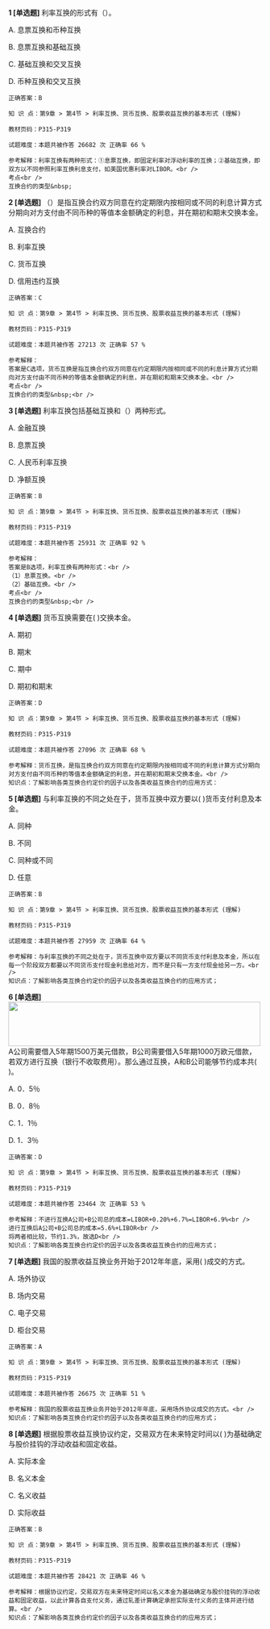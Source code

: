**1 [单选题]** 利率互换的形式有（）。

A. 息票互换和币种互换

B. 息票互换和基础互换

C. 基础互换和交叉互换

D. 币种互换和交叉互换&nbsp;

```
正确答案：B

知 识 点：第9章 > 第4节 > 利率互换、货币互换、股票收益互换的基本形式 (理解)

教材页码：P315-P319

试题难度：本题共被作答 26682 次 正确率 66 %

参考解释：利率互换有两种形式：①息票互换，即固定利率对浮动利率的互换；②基础互换，即双方以不同参照利率互换利息支付，如美国优惠利率对LIBOR。<br />
考点<br />
互换合约的类型&nbsp;
```


**2 [单选题]** 
（）是指互换合约双方同意在约定期限内按相同或不同的利息计算方式分期向对方支付由不同币种的等值本金额确定的利息，并在期初和期末交换本金。

A. 互换合约

B. 利率互换

C. 货币互换

D. 信用违约互换

```
正确答案：C

知 识 点：第9章 > 第4节 > 利率互换、货币互换、股票收益互换的基本形式 (理解)

教材页码：P315-P319

试题难度：本题共被作答 27213 次 正确率 57 %

参考解释：
答案是C选项，货币互换是指互换合约双方同意在约定期限内按相同或不同的利息计算方式分期向对方支付由不同币种的等值本金额确定的利息，并在期初和期末交换本金。<br />
考点<br />
互换合约的类型&nbsp;<br />

```


**3 [单选题]** 
利率互换包括基础互换和（）两种形式。

A. 金融互换

B. 息票互换

C. 人民币利率互换

D. 净额互换

```
正确答案：B

知 识 点：第9章 > 第4节 > 利率互换、货币互换、股票收益互换的基本形式 (理解)

教材页码：P315-P319

试题难度：本题共被作答 25931 次 正确率 92 %

参考解释：
答案是B选项，利率互换有两种形式：<br />
（1）息票互换。<br />
（2）基础互换。<br />
考点<br />
互换合约的类型&nbsp;<br />

```


**4 [单选题]** 货币互换需要在( )交换本金。

A. 期初

B. 期末

C. 期中

D. 期初和期末 

```
正确答案：D

知 识 点：第9章 > 第4节 > 利率互换、货币互换、股票收益互换的基本形式 (理解)

教材页码：P315-P319

试题难度：本题共被作答 27096 次 正确率 68 %

参考解释：货币互换，是指互换合约双方同意在约定期限内按相同或不同的利息计算方式分期向对方支付由不同币种的等值本金额确定的利息，并在期初和期末交换本金。<br />
知识点：了解影响各类互换合约定价的因子以及各类收益互换合约的应用方式：
```


**5 [单选题]** 与利率互换的不同之处在于，货币互换中双方要以( )货币支付利息及本金。

A. 同种

B. 不同

C. 同种或不同

D. 任意 

```
正确答案：B

知 识 点：第9章 > 第4节 > 利率互换、货币互换、股票收益互换的基本形式 (理解)

教材页码：P315-P319

试题难度：本题共被作答 27959 次 正确率 64 %

参考解释：与利率互换的不同之处在于，货币互换中双方要以不同货币支付利息及本金，所以在每一个阶段双方都要以不同货币支付现金利息给对方，而不是只有一方支付现金给另一方。<br />
知识点：了解影响各类互换合约定价的因子以及各类收益互换合约的应用方式；
```


**6 [单选题]** <img src="http://wximg.233.com/attached/image/20180717/20180717104059_1943.png" alt="" width="500" height="88" title="" align="" /><br />
A公司需要借入5年期1500万美元借款，B公司需要借入5年期1000万欧元借款，若双方进行互换（银行不收取费用）。那么通过互换，A和B公司能够节约成本共(   )。

A. 0．5％

B. 0．8％

C. 1．1％

D. 1．3％ 

```
正确答案：D

知 识 点：第9章 > 第4节 > 利率互换、货币互换、股票收益互换的基本形式 (理解)

教材页码：P315-P319

试题难度：本题共被作答 23464 次 正确率 53 %

参考解释：不进行互换A公司+B公司总的成本=LIBOR+0.20%+6.7%=LIBOR+6.9%<br />
进行互换后A公司+B公司总的成本=5.6%+LIBOR<br />
将两者相比较，节约1.3%，故选D<br />
知识点：了解影响各类互换合约定价的因子以及各类收益互换合约的应用方式；
```


**7 [单选题]** 我国的股票收益互换业务开始于2012年年底，采用( )成交的方式。

A. 场外协议

B. 场内交易

C. 电子交易

D. 柜台交易 

```
正确答案：A

知 识 点：第9章 > 第4节 > 利率互换、货币互换、股票收益互换的基本形式 (理解)

教材页码：P315-P319

试题难度：本题共被作答 26675 次 正确率 51 %

参考解释：我国的股票收益互换业务开始于2012年年底，采用场外协议成交的方式。<br />
知识点：了解影响各类互换合约定价的因子以及各类收益互换合约的应用方式；
```


**8 [单选题]** 根据股票收益互换协议约定，交易双方在未来特定时间以( )为基础确定与股价挂钩的浮动收益和固定收益。

A. 实际本金

B. 名义本金

C. 名义收益

D. 实际收益 

```
正确答案：B

知 识 点：第9章 > 第4节 > 利率互换、货币互换、股票收益互换的基本形式 (理解)

教材页码：P315-P319

试题难度：本题共被作答 28421 次 正确率 46 %

参考解释：根据协议约定，交易双方在未来特定时间以名义本金为基础确定与股价挂钩的浮动收益和固定收益，以此计算各自支付义务，通过轧差计算确定承担实际支付义务的主体并进行结算。<br />
知识点：了解影响各类互换合约定价的因子以及各类收益互换合约的应用方式；
```


